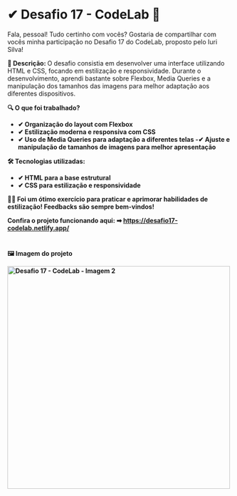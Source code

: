 # ✔ Desafio 17 - CodeLab 🎨

Fala, pessoal! Tudo certinho com vocês?
Gostaria de compartilhar com vocês minha participação no Desafio 17 do CodeLab, proposto pelo Iuri Silva!

<b> 📍 Descrição: </b>
O desafio consistia em desenvolver uma interface utilizando HTML e CSS, focando em estilização e responsividade. Durante o desenvolvimento, aprendi bastante sobre Flexbox, Media Queries e a manipulação dos tamanhos das imagens para melhor adaptação aos diferentes dispositivos.

<b> 🔍 O que foi trabalhado? <b>
- ✔ Organização do layout com Flexbox
- ✔ Estilização moderna e responsiva com CSS
- ✔ Uso de Media Queries para adaptação a diferentes telas
-✔ Ajuste e manipulação de tamanhos de imagens para melhor apresentação

<b> 🛠️ Tecnologias utilizadas: <b>
- ✔ HTML para a base estrutural
- ✔ CSS para estilização e responsividade

👨‍💻 Foi um ótimo exercício para praticar e aprimorar habilidades de estilização!
Feedbacks são sempre bem-vindos!

Confira o projeto funcionando aqui:
➡ https://desafio17-codelab.netlify.app/

# 
<b> 🖼 Imagem do projeto </b> 

<div>
    <img src="https://i.imgur.com/bdA1vNk.jpeg" alt=" Desafio 17 - CodeLab - Imagem 2" width="500">
</div>

